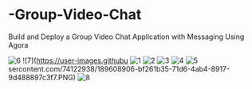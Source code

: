 # -Group-Video-Chat
Build and Deploy a Group Video Chat Application with Messaging Using Agora


![6](https://user-images.githubusercontent.com/74122938/189608899-05ebe928-6cda-4afc-90d3-27e1200e1c0b.PNG)
![7](https://user-images.githubu
![1](https://user-images.githubusercontent.com/74122938/189608914-124d6c9b-44cf-4682-8a09-dba5404756ed.PNG)
![2](https://user-images.githubusercontent.com/74122938/189608920-611de7f1-378e-4336-bda3-b78329d28a4a.PNG)
![3](https://user-images.githubusercontent.com/74122938/189608922-1c448c67-984e-405c-9f00-42238dfb41c3.PNG)
![4](https://user-images.githubusercontent.com/74122938/189608925-3827894e-9b06-47d0-b507-b6d386b10611.PNG)
![5](https://user-images.githubusercontent.com/74122938/189608931-d48be2f2-80b6-4bd2-94f0-bcb6bcf81faf.PNG)
sercontent.com/74122938/189608906-bf261b35-71d6-4ab4-8917-9d488897c3f7.PNG)
![8](https://user-images.githubusercontent.com/74122938/189608910-561eacd1-915c-4057-911a-34dbc0ffebcc.PNG)
